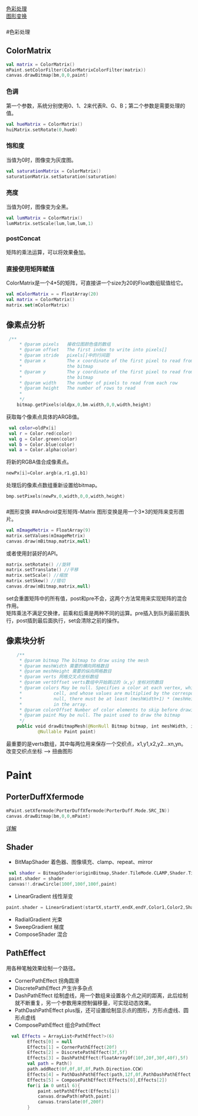 
[色彩处理](#1)   
[图形变换](#2) 
<h3 id="1"></h3>

#色彩处理
## ColorMatrix

```kotlin
val matrix = ColorMatrix()  
mPaint.setColorFilter(ColorMatrixColorFilter(matrix))
canvas.drawBitmap(bm,0,0,paint)
```

### 色调
第一个参数，系统分别使用0、1、2来代表R、G、B；第二个参数是需要处理的值。

```kotlin
val hueMatrix = ColorMatrix()  
huiMatrix.setRotate(0,hue0)
```
### 饱和度
当值为0时，图像变为灰度图。

```kotlin
val saturationMatrix = ColorMatrix()  
saturationMatrix.setSaturation(saturation)
```
### 亮度
当值为0时，图像变为全黑。

```kotlin
val lumMatrix = ColorMatrix()  
lumMatrix.setScale(lum,lum,lum,1)
```
### postConcat
矩阵的乘法运算，可以将效果叠加。

### 直接使用矩阵赋值
ColorMatrix是一个4*5的矩阵，可直接讲一个size为20的Float数组赋值给它。

```kotlin
val mColorMatrix = = FloatArray(20)
val matrix = ColorMatrix()  
matrix.set(mColorMatrix)
```
 
## 像素点分析

```kotlin
 /**
     * @param pixels   接收位图颜色值的数组
     * @param offset   The first index to write into pixels[]
     * @param stride   pixels[]中的行间距
     * @param x        The x coordinate of the first pixel to read from
     *                 the bitmap
     * @param y        The y coordinate of the first pixel to read from
     *                 the bitmap
     * @param width    The number of pixels to read from each row
     * @param height   The number of rows to read
     *
     */
    bitmap.getPixels(oldpx,0,bm.width,0,0,width,height) 

```
获取每个像素点具体的ARGB值。

```kotlin
 val color=oldPx[i]
 val r = Color.red(color)
 val g = Color.green(color)
 val b = Color.blue(color)
 val a = Color.alpha(color)
```
将新的RGBA值合成像素点。

```kotlin
newPx[i]=Color.argb(a,r1,g1,b1)
```
处理后的像素点数组重新设置给bitmap。

```kotlin
bmp.setPixels(newPx,0,width,0,0,width,height)
```
<h3 id="2"></h3>
#图形变换
##Android变形矩阵-Matrix
图形变换是用一个3*3的矩阵来变形图片。

```kotlin
val mImageMetrix = FloatArray(9)
matrix.setValues(mImageMetrix)
canvas.draw(mBitmap,matrix,null)
```
或者使用封装好的API。

```kotlin
matrix.setRotate() //旋转
matrix.setTranslate() //平移
matrix.setScale() //缩放
matrix.setSkew() //错切
canvas.draw(mBitmap,matrix,null)
```
set会重置矩阵中的所有值，post和pre不会，这两个方法常用来实现矩阵的混合作用。  
矩阵乘法不满足交换律，前乘和后乘是两种不同的运算。pre插入到队列最前面执行，post插到最后面执行，set会清除之前的操作。

## 像素块分析

```kotlin
    /**
     * @param bitmap The bitmap to draw using the mesh
     * @param meshWidth 需要的横向网格数目
     * @param meshHeight 需要的纵向网格数目 
     * @param verts 网格交叉点坐标数组
     * @param vertOffset verts数组中开始跳过的（x,y）坐标对的数目
     * @param colors May be null. Specifies a color at each vertex, which is interpolated across the
     *            cell, and whose values are multiplied by the corresponding bitmap colors. If not
     *            null, there must be at least (meshWidth+1) * (meshHeight+1) + colorOffset values
     *            in the array.
     * @param colorOffset Number of color elements to skip before drawing
     * @param paint May be null. The paint used to draw the bitmap
     */
    public void drawBitmapMesh(@NonNull Bitmap bitmap, int meshWidth, int meshHeight,  @NonNull float[] verts, int vertOffset, @Nullable int[] colors, int colorOffset,
            @Nullable Paint paint) 
```
最重要的是verts数组，其中每两位用来保存一个交织点，x1,y1,x2,y2...xn,yn。  
改变交织点坐标 --> 扭曲图形

# Paint
## PorterDuffXfermode

```kotlin
mPaint.setXfermode(PorterDuffXfermode(PorterDuff.Mode.SRC_IN))
canvas.drawBitmap(bm,0,0,mPaint)
```
[详解](https://www.jianshu.com/p/19997b0b5b24)

## Shader

- BitMapShader 着色器、图像填充、clamp、repeat、mirror

```kotlin
 val shader = BitmapShader(originBitmap,Shader.TileMode.CLAMP,Shader.TileMode.CLAMP)
 paint.shader = shader
 canvas!!.drawCircle(100f,100f,100f,paint)
```
- LinearGradient 线性渐变

```kotlin
paint.shader = LinearGradient(startX,startY,endX,endY,Color1,Color2,Shader.TileMode.CLAMP)
```

- RadialGradient 光束
- SweepGradient	梯度
- ComposeShader 混合

## PathEffect

用各种笔触效果绘制一个路径。

- CornerPathEffect 拐角圆滑
- DiscretePathEffect 产生许多杂点
- DashPathEffect 绘制虚线，用一个数组来设置各个点之间的距离，此后绘制就不断重复，另一个参数用来控制偏移量，可实现动态效果。
- PathDashPathEffect plus版，还可设置绘制显示点的图形，方形点虚线、圆形点虚线
- ComposePathEffect 组合PathEffect

```kotlin
  val Effects = ArrayList<PathEffect?>(6)
        Effects[0] = null
        Effects[1] = CornerPathEffect(20f)
        Effects[2] = DiscretePathEffect(3f,5f)
        Effects[3] = DashPathEffect(floatArrayOf(10f,20f,30f,40f),5f)
        val path = Path()
        path.addRect(0f,0f,8f,8f,Path.Direction.CCW)
        Effects[4] = PathDashPathEffect(path,12f,0f,PathDashPathEffect.Style.ROTATE)
        Effects[5] = ComposePathEffect(Effects[0],Effects[2])
        for(i in 0 until 6){
            paint.setPathEffect(Effects[i])
            canvas.drawPath(mPath,paint)
            canvas.translate(0f,200f)
        }
```

